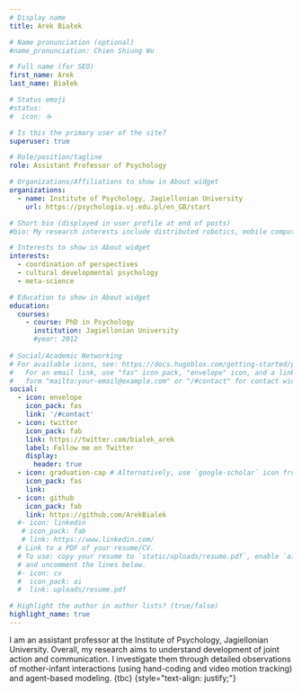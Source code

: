 ```yaml
---
# Display name
title: Arek Białek

# Name pronunciation (optional)
#name_pronunciation: Chien Shiung Wu

# Full name (for SEO)
first_name: Arek
last_name: Białek

# Status emoji
#status:
#  icon: ☕️

# Is this the primary user of the site?
superuser: true

# Role/position/tagline
role: Assistant Professor of Psychology

# Organizations/Affiliations to show in About widget
organizations:
  - name: Institute of Psychology, Jagiellonian University
    url: https://psychologia.uj.edu.pl/en_GB/start

# Short bio (displayed in user profile at end of posts)
#bio: My research interests include distributed robotics, mobile computing and programmable matter.

# Interests to show in About widget
interests:
  - coordination of perspectives
  - cultural developmental psychology
  - meta-science

# Education to show in About widget
education:
  courses:
    - course: PhD in Psychology
      institution: Jagiellonian University
      #year: 2012
    
# Social/Academic Networking
# For available icons, see: https://docs.hugoblox.com/getting-started/page-builder/#icons
#   For an email link, use "fas" icon pack, "envelope" icon, and a link in the
#   form "mailto:your-email@example.com" or "/#contact" for contact widget.
social:
  - icon: envelope
    icon_pack: fas
    link: '/#contact'
  - icon: twitter
    icon_pack: fab
    link: https://twitter.com/bialek_arek
    label: Follow me on Twitter
    display:
      header: true
  - icon: graduation-cap # Alternatively, use `google-scholar` icon from `ai` icon pack
    icon_pack: fas
    link: 
  - icon: github
    icon_pack: fab
    link: https://github.com/ArekBialek
  #- icon: linkedin
   # icon_pack: fab
   # link: https://www.linkedin.com/
  # Link to a PDF of your resume/CV.
  # To use: copy your resume to `static/uploads/resume.pdf`, enable `ai` icons in `params.yaml`,
  # and uncomment the lines below.
  #- icon: cv
  #  icon_pack: ai
  #  link: uploads/resume.pdf

# Highlight the author in author lists? (true/false)
highlight_name: true
---
```

I am an assistant professor at the Institute of Psychology, Jagiellonian University. 
Overall, my research aims to understand development of joint action and communication. I investigate them through detailed observations of mother-infant interactions (using hand-coding and video motion tracking) and agent-based modeling. {tbc}
{style="text-align: justify;"}
